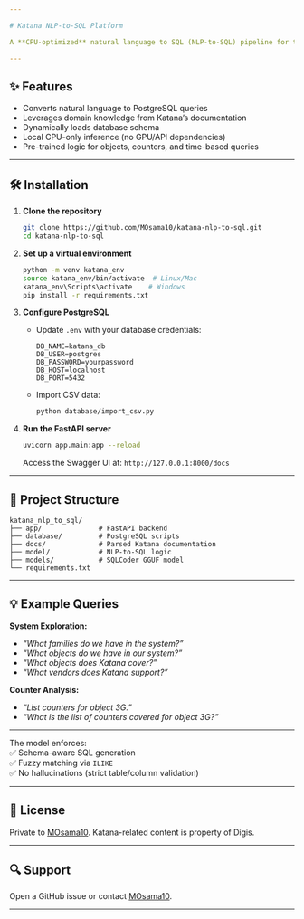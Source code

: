 ```yaml
---

# Katana NLP-to-SQL Platform  

A **CPU-optimized** natural language to SQL (NLP-to-SQL) pipeline for the **Katana** telecom analytics platform, enabling non-technical users to query PostgreSQL data using plain English. Built with FastAPI, PostgreSQL, and SQLCoder (GGUF) via `llama.cpp` for fully offline inference.  

---
```


## ✨ Features  
- Converts natural language to PostgreSQL queries  
- Leverages domain knowledge from Katana’s documentation  
- Dynamically loads database schema  
- Local CPU-only inference (no GPU/API dependencies)  
- Pre-trained logic for objects, counters, and time-based queries  

---

## 🛠️ Installation  

1. **Clone the repository**  
   ```bash  
   git clone https://github.com/MOsama10/katana-nlp-to-sql.git  
   cd katana-nlp-to-sql  
   ```  

2. **Set up a virtual environment**  
   ```bash  
   python -m venv katana_env  
   source katana_env/bin/activate  # Linux/Mac  
   katana_env\Scripts\activate    # Windows  
   pip install -r requirements.txt  
   ```  

3. **Configure PostgreSQL**  
   - Update `.env` with your database credentials:  
     ```dotenv  
     DB_NAME=katana_db  
     DB_USER=postgres  
     DB_PASSWORD=yourpassword  
     DB_HOST=localhost  
     DB_PORT=5432  
     ```  
   - Import CSV data:  
     ```bash  
     python database/import_csv.py  
     ```  

4. **Run the FastAPI server**  
   ```bash  
   uvicorn app.main:app --reload  
   ```  
   Access the Swagger UI at: `http://127.0.0.1:8000/docs`  

---

## 📂 Project Structure  
```  
katana_nlp_to_sql/  
├── app/              # FastAPI backend  
├── database/         # PostgreSQL scripts  
├── docs/             # Parsed Katana documentation  
├── model/            # NLP-to-SQL logic  
├── models/           # SQLCoder GGUF model  
└── requirements.txt  
```  

---

## 💡 Example Queries  
**System Exploration:**  
- *“What families do we have in the system?”*  
- *“What objects do we have in our system?”*  
- *“What objects does Katana cover?”*  
- *“What vendors does Katana support?”*  

**Counter Analysis:**  
- *“List counters for object 3G.”*  
- *“What is the list of counters covered for object 3G?”*  
---

The model enforces:  
✅ Schema-aware SQL generation  
✅ Fuzzy matching via `ILIKE`  
✅ No hallucinations (strict table/column validation)  

---

## 📜 License  
Private to [MOsama10](mailto:M.Osama10@gmail.com). Katana-related content is property of Digis.  

---

## 🔍 Support  
Open a GitHub issue or contact [MOsama10](mailto:M.Osama10@gmail.com).  

--- 
